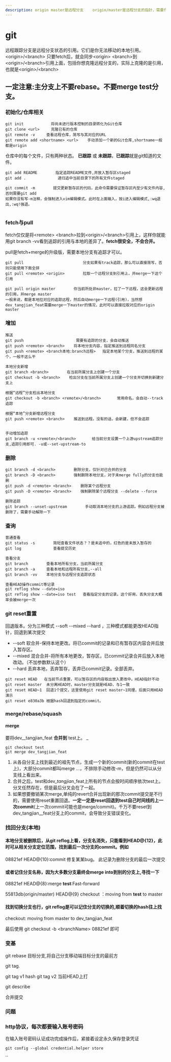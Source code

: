```yaml
---
description: origin master是远程分支    origin/master是远程分支的指针，需要fetch手动更新
---
```


# git

远程跟踪分支是远程分支状态的引用。它们是你无法移动的本地引用。\<origin>/\<branch> 只要fetch后，就会同步\<origin> \<branch>到\<origin>/\<branch>引用上面，包括你想克隆远程分支的，实际上克隆的是引用，也就是\<origin>/\<branch>

## 一定注意:主分支上不要rebase。不要merge test分支。

### 初始化/仓库相关

```
git init            将尚未进行版本控制的目录转化为Git仓库
git clone <url>     克隆已有的仓库
git remote -v     查看远程仓库，简写与其对应的URL
git remote add <shortname> <url>    手动添加一个新的Git仓库,shortname一般都是origin
```

仓库中的每个文件，只有两种状态。 **已跟踪** 或 **未跟踪**，**已跟踪**就是git知道的文件。

```
git add README        指定追踪README文件,并放入暂存区staged
git add .              递归追中当前目录下的所有文件staged

git commit -m        提交更新暂存区的代码，此命令需要保证暂存区内至少有文件内容,否则需要git add
如果你没有写-m注释，会强制进入vim编辑模式。此时在上面输入，按i进入编辑模式,:wq退出,:wq!强退。


```

### fetch与pull

fetch仅仅是将\<remote> \<branch>拉到\<origin>/\<branch>引用上，这样你就能用git branch -vv看到追踪的引用与本地的差异了。**fetch很安全，不会合并。**

pull是fetch+merge的升级版，需要本地分支有追踪才可以。

```
git pull                          分支如果有track追踪，那么可以直接简写，否则只能使用下面全拼
git pull <remote> <origin>        拉取一个远程分支到引用上，并merge一下这个引用

git pull origin master        你当前所处非master，拉了一下远程，这会更新远程的引用，并merge master
一般来说，都是本地拉对应的追踪远程，然后自动merge一下远程(引用)，当然想dev_tangjian_feat需要merge一下master的情况，此时可以直接拉取对应的origin master

```

### 增加

```
推送
git push                       需要有追踪的分支，会自动推送
git push <remote> <branch>    将本地分支内容，指定推送到远程同名分支
git push <remote> <branch本地:branch远程>   指定本地某个分支，推送到远程的某个，一般不这么干

本地分支新增
git branch <branch>        在当前所属分支上创建一个分支
git checkout -b <branch>    检出分支在当前所属分支上创建一个分支并切换到新建分支上

根据“远程”分支检出本地分支
git checkout -b <branch> <remote>/<branch>       常用命名，会自动--track追踪

根据“本地”分支新增远程分支
git push <remote> <branch>    推送到远程。没有的话，会新建，但不会追踪


手动增加追踪
git branch -u <remote>/<branch>       给当前分支设置一个上游upstream追踪分支,追踪引用即可. -u或--set-upstream-to

```

### 删除

```
git branch -d <branch>        删除分支，仅针对已合并的分支
git branch -D <branch>        强制删除本地分支，对于未merge fully的分支也能删
git push -d <remote> <branch>    删除某个远程分支
git push -D <remote> <branch>    强制删除某个远程分支 --delete --force

删除追踪
git branch --unset-upstream        手动取消本地分支的上游追踪。例如远程分支被删除了，需要手动解除一下
```

### 查询

```
普通查看
git status -s        简短查看文件状态？？是未追中的，红色的是未放入暂存的
git log              查看提交历史

查看分支
git branch        查看本地所有分支，当前所属分支
git branch -a     查看本地和远程所有分支,--all
git branch -vv    本地分支与远程分支追踪状态

查看HEAD操作commit等记录
git reflog show --date=iso
git reflog show --date=iso test   查看指定分支的记录。这个好用，丢失分支大概率会被merge一次

```



### git reset重置

回退版本。分为三种模式 --soft --mixed --hard ，三种模式都能更改HEAD指针，回退到某次提交

* \--soft 软合并-保持本地更改。将已commit的记录和已有暂存区内容合并后放入暂存区。
* \--mixed 混合合并-将所有本地更改，暂存区，已commit记录合并后放入本地改动。（不加参数默认这个）
* \--hard 丢弃本地，丢弃暂存，丢弃已commit记录。全部丢弃。

```
git reset HEAD   在当前节点重置，可以暂存区的内容取出放入更改中。HEAD指针不动
git reset master  未分离HEAD时，master分支就是HEAD，与1一致
git reset HEAD~1  回退1个提交，这里使用git reset master~1同理，后面只用HEAD演示
git reset e830a3b 根据hash回退到指定的commit。
```

### merge/rebase/squash

#### merge

要将dev\__tangjian\_feat **合并到** test上。 _

```
git checkout test
git merge dev_tangjian_feat
```

1. 从各自分支上找到最近的祖先节点，生成一个新的commit(新的commit在test上)，大部分commit都叫merge ...，不排除手动修改-m，但是仍然可以从分支线上看出来。
2. 合并之后，test和dev\__tangjian_\_feat上所有的节点会按时间顺序依次test上。分叉任然存在，但是最后分叉会在了一起。
3. 如果想要撤销某次merge,单纯的revert合并出现新的那次commit提交是不行的，需要使用reset重置回退。**一定一定是reset回退到test自己时间线的上一次commit**(上一次commit可能也是merge/commit)。千万不要reset到dev_tangjian_\_feat分支上的commit，会导致分支错误变化。



### 找回分支(本地)

#### 本地分支被删除后，从git reflog上看，分支名消失，只能看到HEAD@{12}，此时可从相关分支定位范围，找到最后一次分支的commit。例如

08821ef HEAD@{10}:commit 修复某某bug。    此记录为删除分支的最后一次提交

#### 或者记住分支名称，因为大多数分支最终会merge into到别的分支上,寻找一下

08821ef HEAD@{8}:merge **test**:Fast-forward

55813db(origin/master) HEAD@{9} checkout ：moving from **test** to master

#### 找到切换分支也行，git reflog是可以记住分支的切换的,顺着切换的hash往上找

checkout: moving from master to dev\_tangjian\_feat &#x20;

最后使用 git checkout -b \<branchName>  08821ef   即可



### 变基

git rebase 目标分支,将自己分支移动端目标分支的最前方



git tag.

git tag v1 hash  git tag v2 当前HEAD上打

git describe



合并提交



### 问题

### http协议，每次都要输入账号密码

在输入账号密码认证成功完成操作后，紧接着设定永久保存登录凭证

```
git config --global credential.helper store
```

``
